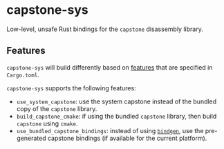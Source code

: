 # capstone-sys

Low-level, unsafe Rust bindings for the `capstone` disassembly library.


## Features

`capstone-sys` will build differently based on [features](http://doc.crates.io/manifest.html#the-features-section) that are specified in `Cargo.toml`.

`capstone-sys` supports the following features:

* `use_system_capstone`: use the system capstone instead of the bundled copy of the `capstone` library.
* `build_capstone_cmake`: if using the bundled `capstone` library, then build `capstone` using `cmake`.
* `use_bundled_capstone_bindings`: instead of using [`bindgen`](https://github.com/rust-lang-nursery/rust-bindgen), use the pre-generated capstone bindings (if available for the current platform).
